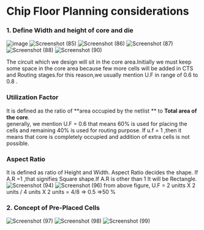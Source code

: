 #  Chip Floor Planning considerations
### 1. Define Width and height of core and die 
![image](https://github.com/Sairamvanam/-NASSCOM-VSD-SoC-Design-Program/assets/163321291/66ba399f-a413-43fc-82e7-2d9330e032e2)
![Screenshot (85)](https://github.com/Sairamvanam/-NASSCOM-VSD-SoC-Design-Program/assets/163321291/f39ef017-9a36-473e-b7a8-49e198ff7901)
![Screenshot (86)](https://github.com/Sairamvanam/-NASSCOM-VSD-SoC-Design-Program/assets/163321291/c00e85f7-eb31-4d34-9810-d0ebb3590160)
![Screenshot (87)](https://github.com/Sairamvanam/-NASSCOM-VSD-SoC-Design-Program/assets/163321291/7a37cc23-bb68-437a-99a7-e29a8e4188f5)
![Screenshot (88)](https://github.com/Sairamvanam/-NASSCOM-VSD-SoC-Design-Program/assets/163321291/394e0cc9-c540-4022-99f2-5f7fd49dede1)
![Screenshot (90)](https://github.com/Sairamvanam/-NASSCOM-VSD-SoC-Design-Program/assets/163321291/7e415b9c-cb69-49b3-a019-5231b44992ab)

The circuit which we design will sit in the core area.Initially we must keep some space in the core area because few more cells will be added in CTS and Routing stages.for this reason,we usually mention U.F in range of 0.6 to 0.8 .
### Utilization Factor
It is defined as the ratio of **area occupied by the netlist ** to **Total area of the core**.   
generally, we mention U.F = 0.6 that means  60% is used for placing the cells and remaining 40% is used for routing purpose.
If u.f = 1 ,then it means that core is completely occupied and addition of extra cells is not possible.
### Aspect Ratio
It is defined as ratio of Height and Width.
Aspect Ratio decides the shape. If A.R =1 ,that signifies Square shape.If A.R is other than 1 It will be Rectangle.
![Screenshot (94)](https://github.com/Sairamvanam/-NASSCOM-VSD-SoC-Design-Program/assets/163321291/b3821c1f-3d50-4eec-8621-1a354e0659e4)
![Screenshot (96)](https://github.com/Sairamvanam/-NASSCOM-VSD-SoC-Design-Program/assets/163321291/41834b1a-b766-4258-bf53-d7d3d2f17340)
from above figure,
U.F = 2 unitts X 2 units / 4 units X 2 units 
    = 4/8 => 0.5 
    =>50 %

### 2. Concept of Pre-Placed Cells
![Screenshot (97)](https://github.com/Sairamvanam/-NASSCOM-VSD-SoC-Design-Program/assets/163321291/c2c90a2f-4640-423b-8b13-43578573cfe4)
![Screenshot (98)](https://github.com/Sairamvanam/-NASSCOM-VSD-SoC-Design-Program/assets/163321291/000beb37-dda0-42ed-b552-a0473bfecc3a)
![Screenshot (99)](https://github.com/Sairamvanam/-NASSCOM-VSD-SoC-Design-Program/assets/163321291/aa87324c-4712-402f-8af3-6e39c7456f45)
